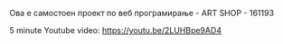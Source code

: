 Ова е самостоен проект по веб програмирање - ART SHOP - 161193

5 minute Youtube video:
https://youtu.be/2LUHBpe9AD4
